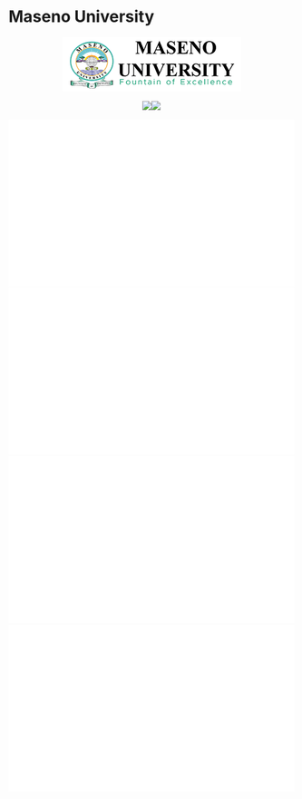 # Maseno University
<div align= "center">


![Image](https://github.com/masen0university/masen0university/blob/master/maseno1.png?raw=true)

<!-- https://github.com/masen0university/masen0university/blob/master/maseno1.png -->


 ![](https://img.shields.io/badge/visits:-000000.svg?style=for-the-badge&logo=f-idea&logoColor=white)<img src="https://profile-counter.glitch.me/masen0university/count.svg" width="150px"/>
</div>


<a href="https://github.com/masen0university/Lang-stats">
<img src="https://github.com/masen0university/Lang-stats/blob/master/generated/overview.svg#gh-dark-mode-only" />
<img src="https://github.com/masen0university/Lang-stats/blob/master/generated/languages.svg#gh-dark-mode-only" />
<img src="https://github.com/masen0university/Lang-stats/blob/master/generated/overview.svg#gh-light-mode-only" />
<img src="https://github.com/masen0university/Lang-stats/blob/master/generated/languages.svg#gh-light-mode-only" />
</a>



